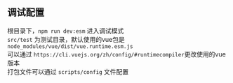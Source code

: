 ## 调试配置

根目录下，`npm run dev:esm` 进入调试模式  
`src/test` 为测试目录，默认使用的vue包是`node_modules/vue/dist/vue.runtime.esm.js`  
可以通过 `https://cli.vuejs.org/zh/config/#runtimecompiler`更改使用的vue版本  
打包文件可以通过 `scripts/config` 文件配置
